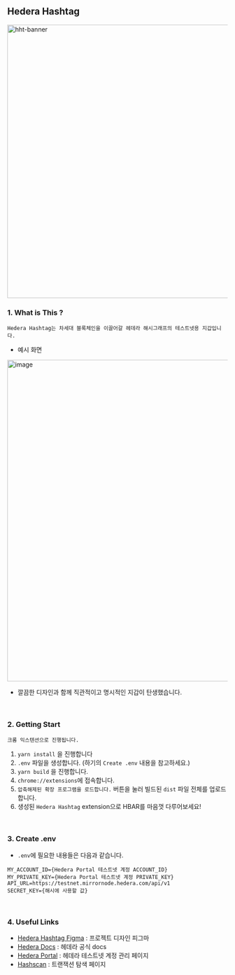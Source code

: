## Hedera Hashtag
<img width="624" alt="hht-banner" src="https://user-images.githubusercontent.com/67793530/196058706-85891a93-d184-4893-8ed4-3f0f4abd5096.png">

<br/>

### 1. What is This ?
```shell
Hedera Hashtag는 차세대 블록체인을 이끌어갈 헤데라 해시그래프의 테스트넷용 지갑입니다.  
```
- 예시 화면
<img width="734" alt="image" src="https://user-images.githubusercontent.com/67793530/196066012-5bcc5bc4-3b16-48bc-89d7-5e474df4088a.png">

- 깔끔한 디자인과 함께 직관적이고 명시적인 지갑이 탄생했습니다.
  
<br/>

### 2. Getting Start
```shell
크롬 익스텐션으로 진행됩니다.
```
1. `yarn install` 을 진행합니다
2. `.env` 파일을 생성합니다. (하기의 `Create .env` 내용을 참고하세요.)
3. `yarn build` 을 진행합니다.
4. `chrome://extensions`에 접속합니다.
5. `압축해제된 확장 프로그램을 로드합니다.` 버튼을 눌러 빌드된 `dist` 파일 전체를 업로드합니다.
6. 생성된 `Hedera Hashtag` extension으로 HBAR를 마음껏 다루어보세요!

<br/>

### 3. Create .env

- `.env`에 필요한 내용들은 다음과 같습니다.
```shell
MY_ACCOUNT_ID={Hedera Portal 테스트넷 계정 ACCOUNT_ID}
MY_PRIVATE_KEY={Hedera Portal 테스트넷 계정 PRIVATE_KEY}
API_URL=https://testnet.mirrornode.hedera.com/api/v1
SECRET_KEY={해시에 사용할 값}
```

<br/>

### 4. Useful Links
- [Hedera Hashtag Figma](
https://www.figma.com/file/50gwqyHNO7SyoIV83W5z7Q/Untitled?node-id=5%3A2) : 프로젝트 디자인 피그마
- [Hedera Docs](https://docs.hedera.com/guides/) : 헤데라 공식 docs
- [Hedera Portal](https://portal.hedera.com/) : 헤데라 테스트넷 계정 관리 페이지
- [Hashscan](https://hashscan.io/) : 트랜잭션 탐색 페이지
